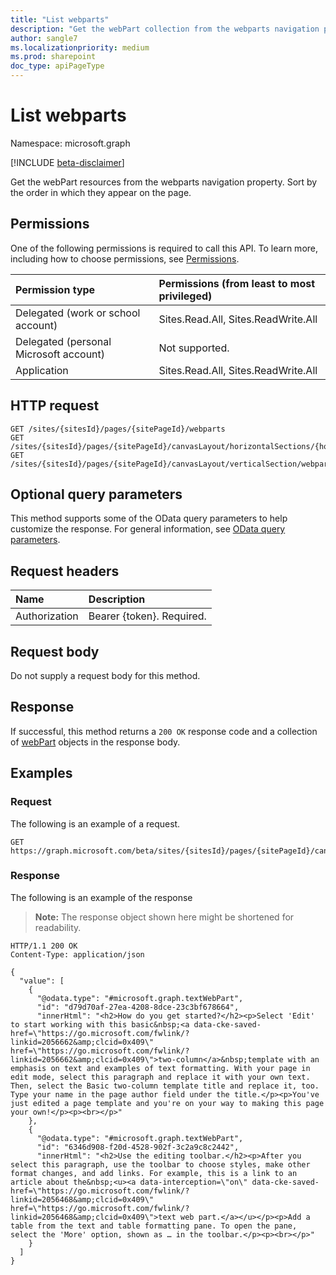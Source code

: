 ```yaml
---
title: "List webparts"
description: "Get the webPart collection from the webparts navigation property."
author: sangle7
ms.localizationpriority: medium
ms.prod: sharepoint
doc_type: apiPageType
---
```


# List webparts
Namespace: microsoft.graph

[!INCLUDE [beta-disclaimer](../../includes/beta-disclaimer.md)]

Get the webPart resources from the webparts navigation property. Sort by the order in which they appear on the page.

## Permissions
One of the following permissions is required to call this API. To learn more, including how to choose permissions, see [Permissions](/graph/permissions-reference).

|Permission type      | Permissions (from least to most privileged)              |
|:--------------------|:---------------------------------------------------------|
|Delegated (work or school account) | Sites.Read.All, Sites.ReadWrite.All    |
|Delegated (personal Microsoft account) | Not supported.    |
|Application | Sites.Read.All, Sites.ReadWrite.All |

## HTTP request

<!-- {
  "blockType": "ignored"
}
-->
``` http
GET /sites/{sitesId}/pages/{sitePageId}/webparts
GET /sites/{sitesId}/pages/{sitePageId}/canvasLayout/horizontalSections/{horizontalSectionId}/columns/{horizontalSectionColumnId}/webparts
GET /sites/{sitesId}/pages/{sitePageId}/canvasLayout/verticalSection/webparts
```

## Optional query parameters
This method supports some of the OData query parameters to help customize the response. For general information, see [OData query parameters](/graph/query-parameters).

## Request headers
|Name|Description|
|:---|:---|
|Authorization|Bearer {token}. Required.|

## Request body
Do not supply a request body for this method.

## Response

If successful, this method returns a `200 OK` response code and a collection of [webPart](../resources/webpart.md) objects in the response body.

## Examples

### Request
The following is an example of a request.
<!-- {
  "blockType": "request",
  "name": "list_webpart"
}
-->
``` http
GET https://graph.microsoft.com/beta/sites/{sitesId}/pages/{sitePageId}/canvasLayout/horizontalSections/{horizontalSectionId}/columns/{horizontalSectionColumnId}/webparts
```


### Response
The following is an example of the response
>**Note:** The response object shown here might be shortened for readability.
<!-- {
  "blockType": "response",
  "truncated": true,
  "@odata.type": "Collection(microsoft.graph.webPart)"
}
-->
``` http
HTTP/1.1 200 OK
Content-Type: application/json

{
  "value": [
    {
      "@odata.type": "#microsoft.graph.textWebPart",
      "id": "d79d70af-27ea-4208-8dce-23c3bf678664",
      "innerHtml": "<h2>How do you get started?</h2><p>Select 'Edit' to start working with this basic&nbsp;<a data-cke-saved-href=\"https://go.microsoft.com/fwlink/?linkid=2056662&amp;clcid=0x409\" href=\"https://go.microsoft.com/fwlink/?linkid=2056662&amp;clcid=0x409\">two-column</a>&nbsp;template with an emphasis on text and examples of text formatting. With your page in edit mode, select this paragraph and replace it with your own text. Then, select the Basic two-column template title and replace it, too. Type your name in the page author field under the title.</p><p>You've just edited a page template and you're on your way to making this page your own!</p><p><br></p>"
    },
    {
      "@odata.type": "#microsoft.graph.textWebPart",
      "id": "6346d908-f20d-4528-902f-3c2a9c8c2442",
      "innerHtml": "<h2>Use the editing toolbar.</h2><p>After you select this paragraph, use the toolbar to choose styles, make other format changes, and add links. For example, this is a link to an article about the&nbsp;<u><a data-interception=\"on\" data-cke-saved-href=\"https://go.microsoft.com/fwlink/?linkid=2056468&amp;clcid=0x409\" href=\"https://go.microsoft.com/fwlink/?linkid=2056468&amp;clcid=0x409\">text web part.</a></u></p><p>Add a table from the text and table formatting pane. To open the pane, select the 'More' option, shown as … in the toolbar.</p><p><br></p>"
    }
  ]
}
```

